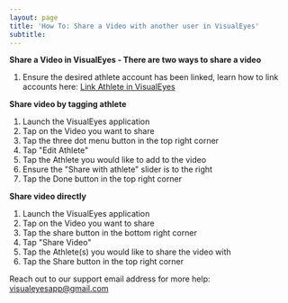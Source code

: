 ```yaml
---
layout: page
title: 'How To: Share a Video with another user in VisualEyes'
subtitle: 
---
```


**Share a Video in VisualEyes - There are two ways to share a video**

1. Ensure the desired athlete account has been linked, learn how to link accounts here: [Link Athlete in VisualEyes](/help/sharing-videos/link-athletes.md)

**Share video by tagging athlete**
1. Launch the VisualEyes application
2. Tap on the Video you want to share
3. Tap the three dot menu button in the top right corner
4. Tap "Edit Athlete"
5. Tap the Athlete you would like to add to the video
6. Ensure the "Share with athlete" slider is to the right
7. Tap the Done button in the top right corner

**Share video directly**
1. Launch the VisualEyes application
2. Tap on the Video you want to share
3. Tap the share button in the bottom right corner
4. Tap "Share Video"
5. Tap the Athlete(s) you would like to share the video with
6. Tap the Share button in the top right corner

Reach out to our support email address for more help: <visualeyesapp@gmail.com>
